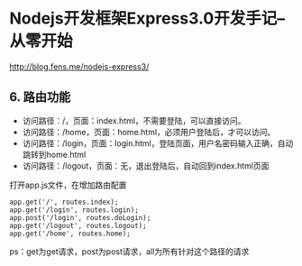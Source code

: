 # Nodejs开发框架Express3.0开发手记–从零开始 #
http://blog.fens.me/nodejs-express3/
## 6. 路由功能 ##
* 访问路径：/，页面：index.html，不需要登陆，可以直接访问。
* 访问路径：/home，页面：home.html，必须用户登陆后，才可以访问。
* 访问路径：/login，页面：login.html，登陆页面，用户名密码输入正确，自动跳转到home.html
* 访问路径：/logout，页面：无，退出登陆后，自动回到index.html页面

打开app.js文件，在增加路由配置

	app.get('/', routes.index);
	app.get('/login', routes.login);
	app.post('/login', routes.doLogin);
	app.get('/logout', routes.logout);
	app.get('/home', routes.home);
ps：get为get请求，post为post请求，all为所有针对这个路径的请求